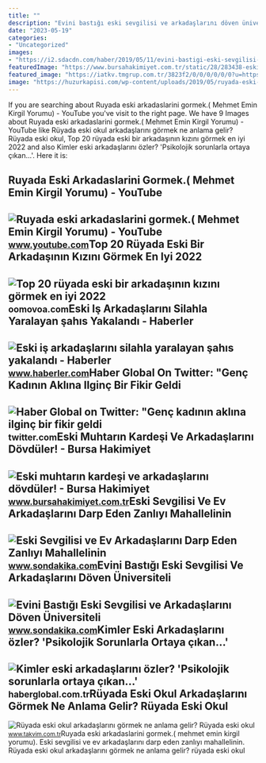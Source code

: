 ```yaml
---
title: ""
description: "Evini bastığı eski sevgilisi ve arkadaşlarını döven üniversiteli"
date: "2023-05-19"
categories:
- "Uncategorized"
images:
- "https://i2.sdacdn.com/haber/2019/05/11/evini-bastigi-eski-sevgilisi-ve-arkadaslarini-12038158_amp.jpg"
featuredImage: "https://www.bursahakimiyet.com.tr/static/28/283438-eski-muhtarin-kardesi-ve-arkadaslarini-dovduler-5cb2ee477a688-x750.jpg"
featured_image: "https://iatkv.tmgrup.com.tr/3823f2/0/0/0/0/0/0?u=https:%2f%2fitkv.tmgrup.com.tr%2falbum%2f2022%2f02%2f23%2fruyada-eski-okul-arkadaslarini-gormek-ne-anlama-gelir-ruyada-eski-okul-arkadaslarini-gormek-neye-isarettir-anl-1645617784983.jpg&amp;mw=1100&amp;l=1"
image: "https://huzurkapisi.com/wp-content/uploads/2019/05/ruyada-eski-arkadaslarini-gormek.jpg"
---
```


If you are searching about Ruyada eski arkadaslarini gormek.( Mehmet Emin Kirgil Yorumu) - YouTube you've visit to the right page. We have 9 Images about Ruyada eski arkadaslarini gormek.( Mehmet Emin Kirgil Yorumu) - YouTube like Rüyada eski okul arkadaşlarını görmek ne anlama gelir? Rüyada eski okul, Top 20 rüyada eski bir arkadaşının kızını görmek en iyi 2022 and also Kimler eski arkadaşlarını özler? 'Psikolojik sorunlarla ortaya çıkan...'. Here it is:

Ruyada Eski Arkadaslarini Gormek.( Mehmet Emin Kirgil Yorumu) - YouTube
-----------------------------------------------------------------------

 ![Ruyada eski arkadaslarini gormek.( Mehmet Emin Kirgil Yorumu) - YouTube](https://i.ytimg.com/vi/a87d2BrECsY/maxresdefault.jpg?sqp=-oaymwEmCIAKENAF8quKqQMa8AEB-AHUBoAC4AOKAgwIABABGBMgTyh_MA8=&rs=AOn4CLDf21VBWahQHqW686EM3GEmffP8zg) <small>www.youtube.com</small>Top 20 Rüyada Eski Bir Arkadaşının Kızını Görmek En Iyi 2022
------------------------------------------------------------

 ![Top 20 rüyada eski bir arkadaşının kızını görmek en iyi 2022](https://huzurkapisi.com/wp-content/uploads/2019/05/ruyada-eski-arkadaslarini-gormek.jpg) <small>oomovoa.com</small>Eski Iş Arkadaşlarını Silahla Yaralayan şahıs Yakalandı - Haberler
------------------------------------------------------------------

 ![Eski iş arkadaşlarını silahla yaralayan şahıs yakalandı - Haberler](https://i.hbrcdn.com/haber/2019/06/22/eski-is-arkadaslarini-silahla-yaralayan-sahis-12170559_amp.jpg) <small>www.haberler.com</small>Haber Global On Twitter: "Genç Kadının Aklına Ilginç Bir Fikir Geldi
--------------------------------------------------------------------

 ![Haber Global on Twitter: "Genç kadının aklına ilginç bir fikir geldi](https://pbs.twimg.com/media/FqXJZOGXgAEamTz.jpg) <small>twitter.com</small>Eski Muhtarın Kardeşi Ve Arkadaşlarını Dövdüler! - Bursa Hakimiyet
------------------------------------------------------------------

 ![Eski muhtarın kardeşi ve arkadaşlarını dövdüler! - Bursa Hakimiyet](https://www.bursahakimiyet.com.tr/static/28/283438-eski-muhtarin-kardesi-ve-arkadaslarini-dovduler-5cb2ee477a688-x750.jpg) <small>www.bursahakimiyet.com.tr</small>Eski Sevgilisi Ve Ev Arkadaşlarını Darp Eden Zanlıyı Mahallelinin
-----------------------------------------------------------------

 ![Eski Sevgilisi ve Ev Arkadaşlarını Darp Eden Zanlıyı Mahallelinin](https://i2.sdacdn.com/haber/2019/05/10/eski-sevgilisi-ve-ev-arkadaslarini-darp-eden-12036100_764_amp.jpg) <small>www.sondakika.com</small>Evini Bastığı Eski Sevgilisi Ve Arkadaşlarını Döven Üniversiteli
----------------------------------------------------------------

 ![Evini Bastığı Eski Sevgilisi ve Arkadaşlarını Döven Üniversiteli](https://i2.sdacdn.com/haber/2019/05/11/evini-bastigi-eski-sevgilisi-ve-arkadaslarini-12038158_amp.jpg) <small>www.sondakika.com</small>Kimler Eski Arkadaşlarını özler? 'Psikolojik Sorunlarla Ortaya çıkan...'
------------------------------------------------------------------------

 ![Kimler eski arkadaşlarını özler? 'Psikolojik sorunlarla ortaya çıkan...'](https://i.haberglobal.com.tr/storage/files/images/2021/11/17/kimler-eski-arkadaslarini-ozler-psikolojik-sorunlarla-ortaya-cikan-2iZ6.jpg) <small>haberglobal.com.tr</small>Rüyada Eski Okul Arkadaşlarını Görmek Ne Anlama Gelir? Rüyada Eski Okul
-----------------------------------------------------------------------

 ![Rüyada eski okul arkadaşlarını görmek ne anlama gelir? Rüyada eski okul](https://iatkv.tmgrup.com.tr/3823f2/0/0/0/0/0/0?u=https:%2f%2fitkv.tmgrup.com.tr%2falbum%2f2022%2f02%2f23%2fruyada-eski-okul-arkadaslarini-gormek-ne-anlama-gelir-ruyada-eski-okul-arkadaslarini-gormek-neye-isarettir-anl-1645617784983.jpg&mw=1100&l=1) <small>www.takvim.com.tr</small>Ruyada eski arkadaslarini gormek.( mehmet emin kirgil yorumu). Eski sevgilisi ve ev arkadaşlarını darp eden zanlıyı mahallelinin. Rüyada eski okul arkadaşlarını görmek ne anlama gelir? rüyada eski okul

